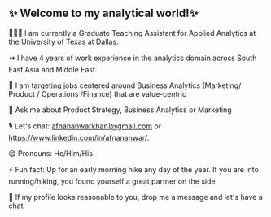 ## ✨ Welcome to my analytical world!✨


👨🏻‍💻 I am currently a Graduate Teaching Assistant for Applied Analytics at the University of Texas at Dallas.

⏪ I have 4 years of work experience in the analytics domain across South East Asia and Middle East.

🥇 I am targeting jobs centered around Business Analytics (Marketing/ Product / Operations /Finance) that are value-centric

💬 Ask me about Product Strategy, Business Analytics or Marketing

🎙️ Let's chat: afnananwarkhan1@gmail.com or https://www.linkedin.com/in/afnananwar/.

😄 Pronouns: He/Him/His.

⚡ Fun fact: Up for an early morning hike any day of the year. If you are into running/hiking, you found yourself a great partner on the side


🚀 If my profile looks reasonable to you, drop me a message and let's have a chat
